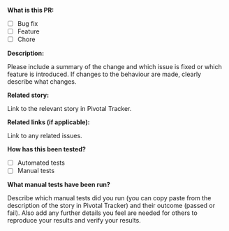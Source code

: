 **What is this PR:**

- [ ] Bug fix
- [ ] Feature
- [ ] Chore

**Description:**

Please include a summary of the change and which issue is fixed or which feature is introduced. If changes to the behaviour are made, clearly describe what changes.

**Related story:**

Link to the relevant story in Pivotal Tracker.

**Related links (if applicable):**

Link to any related issues.

**How has this been tested?**

- [ ] Automated tests
- [ ] Manual tests

**What manual tests have been run?**

Describe which manual tests did you run (you can copy paste from the description of the story in Pivotal Tracker) and their outcome (passed or fail). Also add any further details you feel are needed for others to reproduce your results and verify your results.